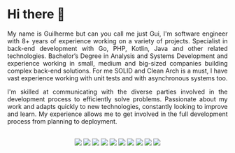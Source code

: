 # Hi there 👋
<div align="justify">
  My name is Guilherme but can you call me just Gui, I'm software engineer with 8+ years of experience working on a variety of projects. Specialist in back-end development with Go, PHP, Kotlin, Java and other related technologies. Bachelor’s Degree in Analysis and Systems Development and experience working in small, medium and big-sized companies building complex back-end solutions. For me SOLID and Clean Arch is a must, I have vast experience working with unit tests and with asynchronous systems too.

I'm skilled at communicating with the diverse parties involved in the development process to efficiently solve problems. Passionate about my work and adapts quickly to new technologies, constantly looking to improve and learn. My experience allows me to get involved in the full development process from planning to deployment.
</div>

</br>
<div align="center">
  <img src="https://img.shields.io/badge/Go-00ADD8?style=for-the-badge&logo=go&logoColor=white"/>
  <img src="https://img.shields.io/badge/PHP-777BB4?style=for-the-badge&logo=php&logoColor=white"/>
  <img src="https://img.shields.io/badge/Kotlin-0095D5?&style=for-the-badge&logo=kotlin&logoColor=white"/>
  <img src="https://img.shields.io/badge/Java-ED8B00?style=for-the-badge&logo=java&logoColor=white"/>
  <img src="https://img.shields.io/badge/Node.js-43853D?style=for-the-badge&logo=node.js&logoColor=white"/>
  <img src="https://img.shields.io/badge/MySQL-00000F?style=for-the-badge&logo=mysql&logoColor=white"/>
  <img src="https://img.shields.io/badge/PostgreSQL-316192?style=for-the-badge&logo=postgresql&logoColor=white"/>
  <img src="https://img.shields.io/badge/MongoDB-4EA94B?style=for-the-badge&logo=mongodb&logoColor=white"/>
  <img src="https://img.shields.io/badge/Amazon_AWS-232F3E?style=for-the-badge&logo=amazon-aws&logoColor=white"/>
  <img src="https://img.shields.io/badge/Google_Cloud-4285F4?style=for-the-badge&logo=google-cloud&logoColor=white"/>

</div>

